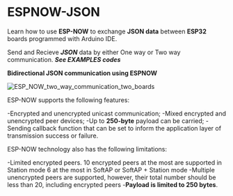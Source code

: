 # ESPNOW-JSON
Learn how to use **ESP-NOW** to exchange **JSON data** between **ESP32** boards programmed with Arduino IDE.




Send and Recieve _**JSON**_ data by either One way or Two way communication.
_**See EXAMPLES codes**_




**Bidirectional JSON communication using ESPNOW**

![ESP_NOW_two_way_communication_two_boards](https://user-images.githubusercontent.com/86542830/155992746-9b694dc1-44b1-4276-b457-b2158428e47d.jpg)



ESP-NOW supports the following features:

   -Encrypted and unencrypted unicast communication;
   -Mixed encrypted and unencrypted peer devices;
   -Up to **250-byte** payload can be carried;
   -Sending callback function that can be set to inform the application layer of transmission success or failure.
  
ESP-NOW technology also has the following limitations:

   -Limited encrypted peers. 10 encrypted peers at the most are supported in Station mode
    6 at the most in SoftAP or SoftAP + Station mode
   -Multiple unencrypted peers are supported, however, their total number should be less than 20,
    including encrypted peers
   -**Payload is limited to 250 bytes**.
